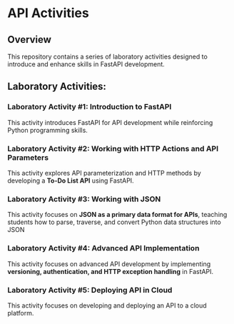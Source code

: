 # API Activities

## Overview
This repository contains a series of laboratory activities designed to introduce and enhance skills in FastAPI development.
## Laboratory Activities:

### Laboratory Activity #1: Introduction to FastAPI
This activity introduces FastAPI for API development while reinforcing Python programming skills.

### Laboratory Activity #2: Working with HTTP Actions and API Parameters
This activity explores API parameterization and HTTP methods by developing a **To-Do List API** using FastAPI.

### Laboratory Activity #3: Working with JSON
This activity focuses on **JSON as a primary data format for APIs**, teaching students how to parse, traverse, and convert Python data structures into JSON

### Laboratory Activity #4: Advanced API Implementation
This activity focuses on advanced API development by implementing **versioning, authentication, and HTTP exception handling** in FastAPI.

### Laboratory Activity #5: Deploying API in Cloud
This activity focuses on developing and deploying an API to a cloud platform.

